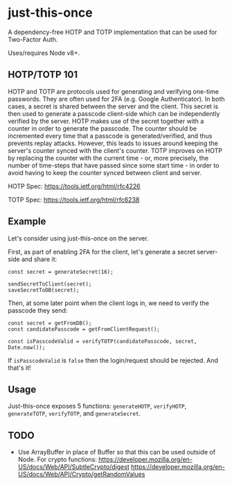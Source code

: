 # just-this-once
A dependency-free HOTP and TOTP implementation that can be used for Two-Factor Auth.

Uses/requires Node v8+.

## HOTP/TOTP 101

HOTP and TOTP are protocols used for generating and verifying one-time passwords. They are often used for 2FA (e.g. Google Authenticator). In both cases, a secret is shared between the server and the client. This secret is then used to generate a passcode client-side which can be independently verified by the server.
HOTP makes use of the secret together with a counter in order to generate the passcode. The counter should be incremented every time that a passcode is generated/verified, and thus prevents replay attacks. However, this leads to issues around keeping the server's counter synced with the client's counter.
TOTP improves on HOTP by replacing the counter with the current time - or, more precisely, the number of time-steps that have passed since some start time - in order to avoid having to keep the counter synced between client and server.

HOTP Spec: https://tools.ietf.org/html/rfc4226

TOTP Spec: https://tools.ietf.org/html/rfc6238

## Example

Let's consider using just-this-once on the server.

First, as part of enabling 2FA for the client, let's generate a secret server-side and share it:

```
const secret = generateSecret(16);

sendSecretToClient(secret);
saveSecretToDB(secret);
```

Then, at some later point when the client logs in, we need to verify the passcode they send:
```
const secret = getFromDB();
const candidatePasscode = getFromClientRequest();

const isPasscodeValid = verifyTOTP(candidatePasscode, secret, Date.now());
```

If `isPasscodeValid` is `false` then the login/request should be rejected. And that's it!

## Usage

Just-this-once exposes 5 functions: `generateHOTP`, `verifyHOTP`, `generateTOTP`, `verifyTOTP`, and `generateSecret`.

## TODO

- Use ArrayBuffer in place of Buffer so that this can be used outside of Node. For crypto functions:
https://developer.mozilla.org/en-US/docs/Web/API/SubtleCrypto/digest
https://developer.mozilla.org/en-US/docs/Web/API/Crypto/getRandomValues
